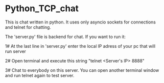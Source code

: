 # Python_TCP_chat
This is chat written in python. It uses only asyncio sockets for connections and telnet for chatting.

The 'server.py' file is backend for chat. If you want to run it:

1# At the last line in 'server.py' enter the local IP adress of your pc that will run server

2# Open terminal and execute this string "telnet <Server's IP> 8888"

3# Chat to everybody on this server. You can open another terminal window and run telnet again to test server.

